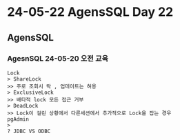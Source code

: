 # 24-05-22 AgensSQL Day 22

## AgensSQL 

### AgesnSQL 24-05-20 오전 교육

```
Lock
> ShareLock
>> 주로 조회시 락 , 업데이트는 허용
> ExclusiveLock
>> 배타적 lock 모든 접근 거부
> DeadLock
>> Lock이 걸린 상황에서 다른세션에서 추가적으로 Lock을 잡는 경우
pgAdmin
> 
? JDBC VS ODBC
```



